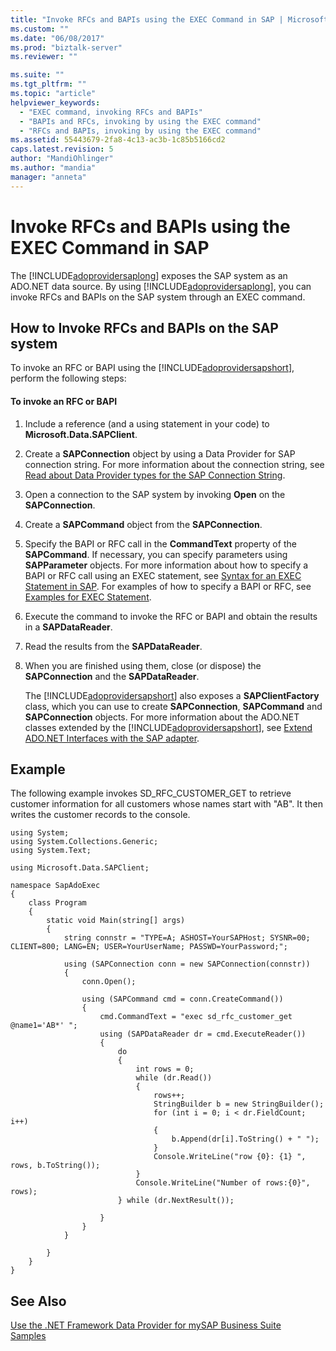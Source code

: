 ```yaml
---
title: "Invoke RFCs and BAPIs using the EXEC Command in SAP | Microsoft Docs"
ms.custom: ""
ms.date: "06/08/2017"
ms.prod: "biztalk-server"
ms.reviewer: ""

ms.suite: ""
ms.tgt_pltfrm: ""
ms.topic: "article"
helpviewer_keywords: 
  - "EXEC command, invoking RFCs and BAPIs"
  - "BAPIs and RFCs, invoking by using the EXEC command"
  - "RFCs and BAPIs, invoking by using the EXEC command"
ms.assetid: 55443679-2fa8-4c13-ac3b-1c85b5166cd2
caps.latest.revision: 5
author: "MandiOhlinger"
ms.author: "mandia"
manager: "anneta"
---
```

# Invoke RFCs and BAPIs using the EXEC Command in SAP
The [!INCLUDE[adoprovidersaplong](../../includes/adoprovidersaplong-md.md)] exposes the SAP system as an ADO.NET data source. By using [!INCLUDE[adoprovidersaplong](../../includes/adoprovidersaplong-md.md)], you can invoke RFCs and BAPIs on the SAP system through an EXEC command.  
  
## How to Invoke RFCs and BAPIs on the SAP system  
 To invoke an RFC or BAPI using the [!INCLUDE[adoprovidersapshort](../../includes/adoprovidersapshort-md.md)], perform the following steps:  
  
#### To invoke an RFC or BAPI  
  
1. Include a reference (and a using statement in your code) to **Microsoft.Data.SAPClient**.  
  
2. Create a **SAPConnection** object by using a Data Provider for SAP connection string. For more information about the connection string, see [Read about Data Provider types for the SAP Connection String](../../adapters-and-accelerators/adapter-sap/read-about-data-provider-types-for-the-sap-connection-string.md).  
  
3. Open a connection to the SAP system by invoking **Open** on the **SAPConnection**.  
  
4. Create a **SAPCommand** object from the **SAPConnection**.  
  
5. Specify the BAPI or RFC call in the **CommandText** property of the **SAPCommand**. If necessary, you can specify parameters using **SAPParameter** objects. For more information about how to specify a BAPI or RFC call using an EXEC statement, see [Syntax for an EXEC Statement in SAP](../../adapters-and-accelerators/adapter-sap/syntax-for-an-exec-statement-in-sap.md). For examples of how to specify a BAPI or RFC, see [Examples for EXEC Statement](../../adapters-and-accelerators/adapter-sap/examples-for-exec-statement.md).  
  
6. Execute the command to invoke the RFC or BAPI and obtain the results in a **SAPDataReader**.  
  
7. Read the results from the **SAPDataReader**.  
  
8. When you are finished using them, close (or dispose) the **SAPConnection** and the **SAPDataReader**.  
  
   The [!INCLUDE[adoprovidersapshort](../../includes/adoprovidersapshort-md.md)] also exposes a **SAPClientFactory** class, which you can use to create **SAPConnection**, **SAPCommand** and **SAPConnection** objects. For more information about the ADO.NET classes extended by the [!INCLUDE[adoprovidersapshort](../../includes/adoprovidersapshort-md.md)], see [Extend ADO.NET Interfaces with the SAP adapter](../../adapters-and-accelerators/adapter-sap/extend-ado-net-interfaces-with-the-sap-adapter.md).  
  
## Example  
 The following example invokes SD_RFC_CUSTOMER_GET to retrieve customer information for all customers whose names start with "AB". It then writes the customer records to the console.  
  
```  
using System;  
using System.Collections.Generic;  
using System.Text;  
  
using Microsoft.Data.SAPClient;  
  
namespace SapAdoExec  
{  
    class Program  
    {  
        static void Main(string[] args)  
        {  
            string connstr = "TYPE=A; ASHOST=YourSAPHost; SYSNR=00; CLIENT=800; LANG=EN; USER=YourUserName; PASSWD=YourPassword;";  
  
            using (SAPConnection conn = new SAPConnection(connstr))  
            {  
                conn.Open();  
  
                using (SAPCommand cmd = conn.CreateCommand())  
                {  
                    cmd.CommandText = "exec sd_rfc_customer_get @name1='AB*' ";  
                    using (SAPDataReader dr = cmd.ExecuteReader())  
                    {  
                        do  
                        {  
                            int rows = 0;  
                            while (dr.Read())  
                            {  
                                rows++;  
                                StringBuilder b = new StringBuilder();  
                                for (int i = 0; i < dr.FieldCount; i++)  
                                {  
                                    b.Append(dr[i].ToString() + " ");  
                                }  
                                Console.WriteLine("row {0}: {1} ", rows, b.ToString());  
                            }  
                            Console.WriteLine("Number of rows:{0}", rows);  
                        } while (dr.NextResult());  
  
                    }  
                }  
            }  
  
        }  
    }  
}  
```  
  
## See Also  
 [Use the .NET Framework Data Provider for mySAP Business Suite](../../adapters-and-accelerators/adapter-sap/use-the-net-framework-data-provider-for-mysap-business-suite.md)   
 [Samples](../../adapters-and-accelerators/adapter-sap/samples-for-the-sap-adapter.md)